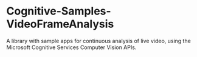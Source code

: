 # Cognitive-Samples-VideoFrameAnalysis
A library with sample apps for continuous analysis of live video, using the Microsoft Cognitive Services Computer Vision APIs.
